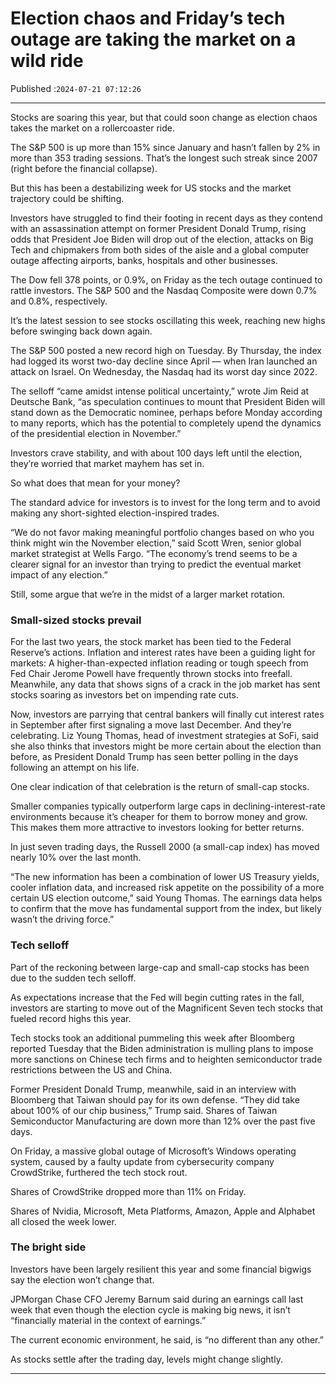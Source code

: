 # Election chaos and Friday’s tech outage are taking the market on a wild ride

Published :`2024-07-21 07:12:26`

---

Stocks are soaring this year, but that could soon change as election chaos takes the market on a rollercoaster ride.

The S&P 500 is up more than 15% since January and hasn’t fallen by 2% in more than 353 trading sessions. That’s the longest such streak since 2007 (right before the financial collapse).

But this has been a destabilizing week for US stocks and the market trajectory could be shifting.

Investors have struggled to find their footing in recent days as they contend with an assassination attempt on former President Donald Trump, rising odds that President Joe Biden will drop out of the election, attacks on Big Tech and chipmakers from both sides of the aisle and a global computer outage affecting airports, banks, hospitals and other businesses.

The Dow fell 378 points, or 0.9%, on Friday as the tech outage continued to rattle investors. The S&P 500 and the Nasdaq Composite were down 0.7% and 0.8%, respectively.

It’s the latest session to see stocks oscillating this week, reaching new highs before swinging back down again.

The S&P 500 posted a new record high on Tuesday. By Thursday, the index had logged its worst two-day decline since April — when Iran launched an attack on Israel. On Wednesday, the Nasdaq had its worst day since 2022.

The selloff “came amidst intense political uncertainty,” wrote Jim Reid at Deutsche Bank, “as speculation continues to mount that President Biden will stand down as the Democratic nominee, perhaps before Monday according to many reports, which has the potential to completely upend the dynamics of the presidential election in November.”

Investors crave stability, and with about 100 days left until the election, they’re worried that market mayhem has set in.

So what does that mean for your money?

The standard advice for investors is to invest for the long term and to avoid making any short-sighted election-inspired trades.

“We do not favor making meaningful portfolio changes based on who you think might win the November election,” said Scott Wren, senior global market strategist at Wells Fargo. “The economy’s trend seems to be a clearer signal for an investor than trying to predict the eventual market impact of any election.”

Still, some argue that we’re in the midst of a larger market rotation.

### Small-sized stocks prevail

For the last two years, the stock market has been tied to the Federal Reserve’s actions. Inflation and interest rates have been a guiding light for markets: A higher-than-expected inflation reading or tough speech from Fed Chair Jerome Powell have frequently thrown stocks into freefall. Meanwhile, any data that shows signs of a crack in the job market has sent stocks soaring as investors bet on impending rate cuts.

Now, investors are parrying that central bankers will finally cut interest rates in September after first signaling a move last December. And they’re celebrating. Liz Young Thomas, head of investment strategies at SoFi, said she also thinks that investors might be more certain about the election than before, as President Donald Trump has seen better polling in the days following an attempt on his life.

One clear indication of that celebration is the return of small-cap stocks.

Smaller companies typically outperform large caps in declining-interest-rate environments because it’s cheaper for them to borrow money and grow. This makes them more attractive to investors looking for better returns.

In just seven trading days, the Russell 2000 (a small-cap index) has moved nearly 10% over the last month.

“The new information has been a combination of lower US Treasury yields, cooler inflation data, and increased risk appetite on the possibility of a more certain US election outcome,” said Young Thomas. The earnings data helps to confirm that the move has fundamental support from the index, but likely wasn’t the driving force.”

### Tech selloff

Part of the reckoning between large-cap and small-cap stocks has been due to the sudden tech selloff.

As expectations increase that the Fed will begin cutting rates in the fall, investors are starting to move out of the Magnificent Seven tech stocks that fueled record highs this year.

Tech stocks took an additional pummeling this week after Bloomberg reported Tuesday that the Biden administration is mulling plans to impose more sanctions on Chinese tech firms and to heighten semiconductor trade restrictions between the US and China.

Former President Donald Trump, meanwhile, said in an interview with Bloomberg that Taiwan should pay for its own defense. “They did take about 100% of our chip business,” Trump said. Shares of Taiwan Semiconductor Manufacturing are down more than 12% over the past five days.

On Friday, a massive global outage of Microsoft’s Windows operating system, caused by a faulty update from cybersecurity company ​​CrowdStrike, furthered the tech stock rout.

Shares of CrowdStrike dropped more than 11% on Friday.

Shares of Nvidia, Microsoft, Meta Platforms, Amazon, Apple and Alphabet all closed the week lower.

### The bright side

Investors have been largely resilient this year and some financial bigwigs say the election won’t change that.

JPMorgan Chase CFO Jeremy Barnum said during an earnings call last week that even though the election cycle is making big news, it isn’t “financially material in the context of earnings.”

The current economic environment, he said, is “no different than any other.”

As stocks settle after the trading day, levels might change slightly.

---

